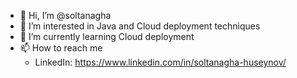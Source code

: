 - 👋 Hi, I’m @soltanagha
- 👀 I’m interested in Java and Cloud deployment techniques
- 🌱 I’m currently learning Cloud deployment
- 📫 How to reach me
     * LinkedIn: https://www.linkedin.com/in/soltanagha-huseynov/

<!---
soltanagha/soltanagha is a ✨ special ✨ repository because its `README.md` (this file) appears on your GitHub profile.
You can click the Preview link to take a look at your changes.
--->
